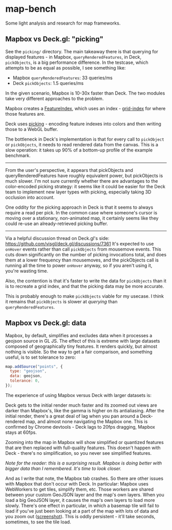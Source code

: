 # map-bench

Some light analysis and research for map frameworks.

## Mapbox vs Deck.gl: "picking"

See the `picking/` directory. The main takeaway there is that
querying for displayed features - in Mapbox, `queryRenderedFeatures`,
in Deck, `pickObjects`, is a big performance difference. In the
testcase, which attempts to be as equal as possible, I see something
like:

- Mapbox `queryRenderedFeatures`: 33 queries/ms
- Deck `pickObjects`: 1.5 queries/ms

In the given scenario, Mapbox is 10-30x faster than Deck. The two
modules take very different approaches to the problem.

Mapbox creates a [FeatureIndex](https://github.com/mapbox/mapbox-gl-js/blob/cd11bcb3838d2011dc686f6888e87671c108cc1d/src/data/feature_index.js),
which uses an index - [grid-index](https://github.com/mapbox/grid-index)
for where those features are.

Deck uses [picking](https://deck.gl/docs/developer-guide/custom-layers/picking) - encoding
feature indexes into colors and then writing those to a WebGL buffer.

The bottleneck in Deck's implementation is that for every call to `pickObject`
or `pickObjects`, it needs to read rendered data from the canvas. This is
a slow operation: it takes up 90% of a bottom-up profile of the example
benchmark.

---

From the user's perspective, it appears that pickObjects and queryRenderedFeatures
have roughly equivalent power, but pickObjects is much slower. I'm not sure currently
whether there are advantages to the color-encoded picking strategy: it seems like
it could be easier for the Deck team to implement new layer types with picking,
especially taking 3D occlusion into account.

One oddity for the picking approach in Deck is that it seems to always require
a read per pick. In the common case where someone's cursor is moving over
a stationary, non-animated map, it certainly seems like they could re-use
an already-retrieved picking buffer.

---

Via a helpful discussion thread on Deck.gl's side: https://github.com/visgl/deck.gl/discussions/7361
It's expected to use `onHover` events rather than call `pickObjects` from mousemove events.
This cuts down significantly on the number of picking invocations total, and does them
at a lower frequency than mousemoves, and the pickObjects call is running all the time
to power `onHover` anyway, so if you aren't using it, you're wasting time.

Also, the contention is that it's faster to write the data for `pickObjects` than it
is to recreate a grid index, and that the picking data may be more accurate.

This is probably enough to make `pickObjects` viable for my usecase. I think it remains
that `pickObjects` is slower at _querying_ than `queryRenderedFeatures`.

## Mapbox vs Deck.gl: data

Mapbox, by default, simplifies and excludes data when it processes
a geojson source in GL JS. The effect of this is extreme with large
datasets composed of geographically tiny features. It renders quickly,
but almost nothing is visible. So the way to get a fair comparison, and
something useful, is to set tolerance to zero:

```js
map.addSource("points", {
  type: "geojson",
  data: geojson,
  tolerance: 0,
});
```

The experience of using Mapbox versus Deck with larger datasets is:

Deck gets to the initial render much faster and its zoomed out views
are darker than Mapbox's, like the gamma is higher on its antialiasing.
After the initial render, there's a great deal of lag when you pan
around a Deck-rendered map, and almost none navigating the Mapbox one.
This is confirmed by Chrome devtools - Deck lags to 20fps dragging,
Mapbox stays at 60fps.


Zooming into the map in Mapbox will show simplified or quantized features that
are then replaced with full-quality features. This doesn't happen
with Deck - there's no simplification, so you never see
simplified features.

_Note for the reader: this is a surprising result. Mapbox is doing
better with bigger data than I remembered. It's time to look closer._

And as I write that note, the Mapbox tab crashes. So there are other
issues with Mapbox that don't occur with Deck. In particular: Mapbox
uses WebWorkers to get tiles, simplify them, etc. Those workers
are shared between your custom GeoJSON layer and the map's own
layers. When you load a big GeoJSON layer, it causes the map's
own layers to load more slowly. There's one effect in particular,
in which a basemap tile will fail to load if you've just
been looking at a part of the map with lots of data and you zoom
out ([screenshot](https://share.cleanshot.com/YfKb2D)). This is
oddly persistent - it'll take seconds, sometimes, to see the tile
load.
